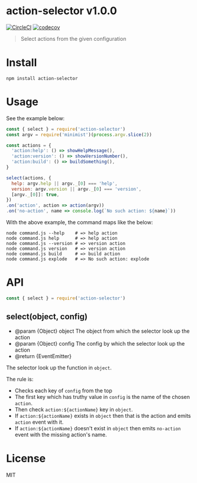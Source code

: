 # action-selector v1.0.0

[![CircleCI](https://circleci.com/gh/kt3k/action-selector.svg?style=svg)](https://circleci.com/gh/kt3k/action-selector)
[![codecov](https://codecov.io/gh/kt3k/action-selector/branch/master/graph/badge.svg)](https://codecov.io/gh/kt3k/action-selector)

> Select actions from the given configuration

# Install

    npm install action-selector

# Usage

See the example below:

```js
const { select } = require('action-selector')
const argv = require('minimist')(process.argv.slice(2))

const actions = {
  'action:help': () => showHelpMessage(),
  'action:version': () => showVersionNumber(),
  'action:build': () => buildSomething(),
}

select(actions, {
  help: argv.help || argv._[0] === 'help',
  version: argv.version || argv._[0] === 'version',
  [argv._[0]]: true,
})
.on('action', action => action(argv))
.on('no-action', name => console.log(`No such action: ${name}`))
```

With the above example, the command maps like the below:

```
node command.js --help    # => help action
node command.js help      # => help action
node command.js --version # => version action
node command.js version   # => version action
node command.js build     # => build action
node command.js explode   # => No such action: explode
```

# API

```js
const { select } = require('action-selector')
```

## select(object, config)

- @param {Object} object The object from which the selector look up the action
- @param {Object} config The config by which the selector look up the action
- @return {EventEmitter}

The selector look up the function in `object`.

The rule is:
- Checks each key of `config` from the top
- The first key which has truthy value in `config` is the name of the chosen `action`.
- Then check `action:${actionName}` key in `object`.
- If `action:${actionName}` exists in `object` then that is the action and emits `action` event with it.
- If `action:${actionName}` doesn't exist in `object` then emits `no-action` event with the missing action's name.


# License

MIT
